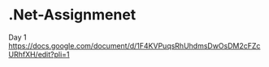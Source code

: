 # .Net-Assignmenet

Day 1 
https://docs.google.com/document/d/1F4KVPuqsRhUhdmsDwOsDM2cFZcURhfXH/edit?pli=1
